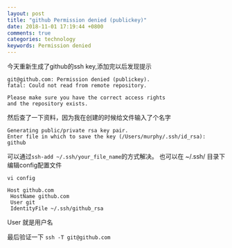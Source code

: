 ```yaml
---
layout: post
title: "github Permission denied (publickey)"
date: 2018-11-01 17:19:44 +0800
comments: true
categories: technology
keywords: Permission denied
---
```


今天重新生成了github的ssh key,添加完以后发现提示 

``` ssh
git@github.com: Permission denied (publickey).
fatal: Could not read from remote repository.

Please make sure you have the correct access rights
and the repository exists.
```
然后查了一下资料，因为我在创建的时候给文件输入了个名字

``` ssh
Generating public/private rsa key pair.
Enter file in which to save the key (/Users/murphy/.ssh/id_rsa): github
```
可以通过``ssh-add ~/.ssh/your_file_name``的方式解决。
也可以在 ~/.ssh/ 目录下编辑config配置文件

```
vi config

Host github.com
 HostName github.com
 User git
 IdentityFile ~/.ssh/github_rsa
```
User 就是用户名

最后验证一下 ```ssh -T git@github.com```
